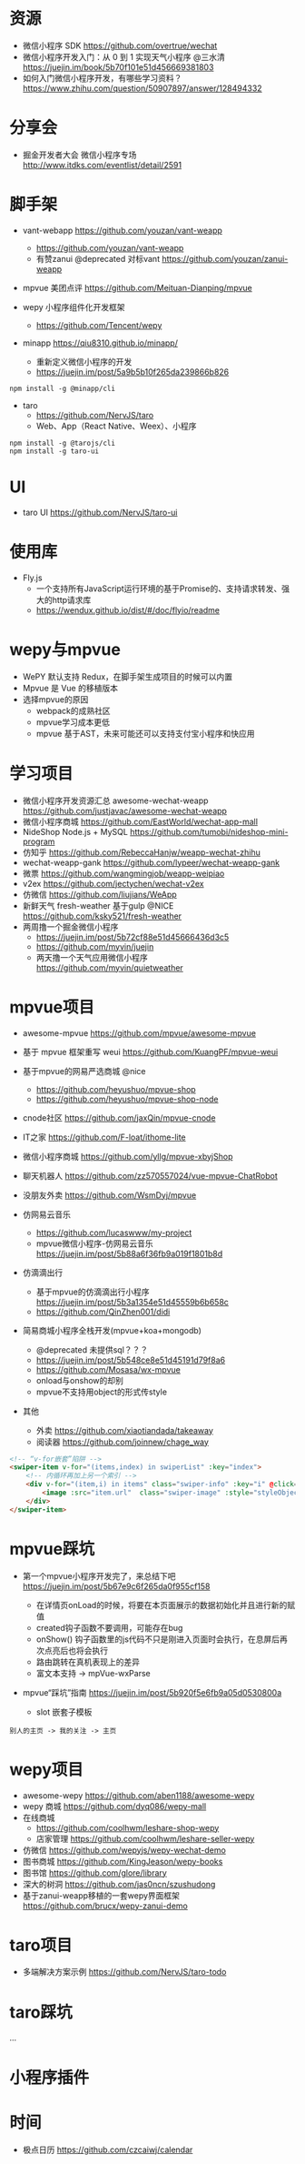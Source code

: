 # 资源

- 微信小程序 SDK <https://github.com/overtrue/wechat>
- 微信小程序开发入门：从 0 到 1 实现天气小程序 @三水清 https://juejin.im/book/5b70f101e51d456669381803
- 如何入门微信小程序开发，有哪些学习资料？ https://www.zhihu.com/question/50907897/answer/128494332

# 分享会

- 掘金开发者大会 微信小程序专场 http://www.itdks.com/eventlist/detail/2591

# 脚手架

- vant-webapp https://github.com/youzan/vant-weapp 
  - https://github.com/youzan/vant-weapp
  - 有赞zanui @deprecated 对标vant <https://github.com/youzan/zanui-weapp>
- mpvue 美团点评 <https://github.com/Meituan-Dianping/mpvue>
- wepy 小程序组件化开发框架  
  - https://github.com/Tencent/wepy

- minapp <https://qiu8310.github.io/minapp/>

  - 重新定义微信小程序的开发
  - <https://juejin.im/post/5a9b5b10f265da239866b826>

```
npm install -g @minapp/cli
```

- taro
  - https://github.com/NervJS/taro
  - Web、App（React Native、Weex）、小程序


```
npm install -g @tarojs/cli
npm install -g taro-ui
```

# UI

- taro UI https://github.com/NervJS/taro-ui

# 使用库

- Fly.js 
  - 一个支持所有JavaScript运行环境的基于Promise的、支持请求转发、强大的http请求库
  - https://wendux.github.io/dist/#/doc/flyio/readme

# wepy与mpvue

- WePY 默认支持 Redux，在脚手架生成项目的时候可以内置
- Mpvue 是 Vue 的移植版本
- 选择mpvue的原因
  - webpack的成熟社区
  - mpvue学习成本更低
  - mpvue 基于AST，未来可能还可以支持支付宝小程序和快应用

# 学习项目

- 微信小程序开发资源汇总 awesome-wechat-weapp https://github.com/justjavac/awesome-wechat-weapp
- 微信小程序商城 https://github.com/EastWorld/wechat-app-mall
- NideShop Node.js + MySQL https://github.com/tumobi/nideshop-mini-program
- 仿知乎 https://github.com/RebeccaHanjw/weapp-wechat-zhihu
- wechat-weapp-gank https://github.com/lypeer/wechat-weapp-gank
- 微票 https://github.com/wangmingjob/weapp-weipiao
- v2ex https://github.com/jectychen/wechat-v2ex
- 仿微信 https://github.com/liujians/WeApp
- 新鲜天气 fresh-weather 基于gulp @NICE https://github.com/ksky521/fresh-weather
- 两周撸一个掘金微信小程序
  - https://juejin.im/post/5b72cf88e51d45666436d3c5 
  - https://github.com/myvin/juejin
  - 两天撸一个天气应用微信小程序 https://github.com/myvin/quietweather

# mpvue项目

- awesome-mpvue https://github.com/mpvue/awesome-mpvue
- 基于 mpvue 框架重写 weui https://github.com/KuangPF/mpvue-weui
- 基于mpvue的网易严选商城 @nice
  - https://github.com/heyushuo/mpvue-shop
  - https://github.com/heyushuo/mpvue-shop-node
- cnode社区 https://github.com/jaxQin/mpvue-cnode 
- IT之家 https://github.com/F-loat/ithome-lite 
- 微信小程序商城 https://github.com/yllg/mpvue-xbyjShop
- 聊天机器人 https://github.com/zz570557024/vue-mpvue-ChatRobot
- 没朋友外卖 https://github.com/WsmDyj/mpvue
- 仿网易云音乐 
  - https://github.com/lucaswww/my-project
  - mpvue微信小程序-仿网易云音乐 https://juejin.im/post/5b88a6f36fb9a019f1801b8d
- 仿滴滴出行 
  - 基于mpvue的仿滴滴出行小程序 https://juejin.im/post/5b3a1354e51d45559b6b658c
  - https://github.com/QinZhen001/didi  
- 简易商城小程序全栈开发(mpvue+koa+mongodb) 
  - @deprecated 未提供sql？？？
  - https://juejin.im/post/5b548ce8e51d45191d79f8a6 
  - https://github.com/Mosasa/wx-mpvue
  - onload与onshow的却别
  - mpvue不支持用object的形式传style

- 其他
  - 外卖 https://github.com/xiaotiandada/takeaway
  - 阅读器 https://github.com/joinnew/chage_way  
    
```html
<!-- “v-for嵌套”陷阱 -->
<swiper-item v-for="(items,index) in swiperList" :key="index">
    <!-- 内循环再加上另一个索引 -->
    <div v-for="(item,i) in items" class="swiper-info" :key="i" @click="choose" >
        <image :src="item.url"  class="swiper-image" :style="styleObject"/>
    </div>
</swiper-item>
```

# mpvue踩坑

- 第一个mpvue小程序开发完了，来总结下吧 https://juejin.im/post/5b67e9c6f265da0f955cf158
  - 在详情页onLoad的时候，将要在本页面展示的数据初始化并且进行新的赋值
  - created钩子函数不要调用，可能存在bug
  - onShow() 钩子函数里的js代码不只是刚进入页面时会执行，在息屏后再次点亮后也将会执行
  - 路由跳转在真机表现上的差异
  - 富文本支持 -> mpVue-wxParse

- mpvue“踩坑”指南 https://juejin.im/post/5b920f5e6fb9a05d0530800a
  - slot 嵌套子模板
  
```
别人的主页 -> 我的关注 -> 主页
```

# wepy项目

- awesome-wepy https://github.com/aben1188/awesome-wepy
- wepy 商城 https://github.com/dyq086/wepy-mall
- 在线商城 
  - https://github.com/coolhwm/leshare-shop-wepy
  - 店家管理 https://github.com/coolhwm/leshare-seller-wepy
- 仿微信 https://github.com/wepyjs/wepy-wechat-demo
- 图书商城 https://github.com/KingJeason/wepy-books
- 图书馆 https://github.com/glore/library
- 深大的树洞 https://github.com/jas0ncn/szushudong
- 基于zanui-weapp移植的一套wepy界面框架 https://github.com/brucx/wepy-zanui-demo

# taro项目

- 多端解决方案示例 https://github.com/NervJS/taro-todo

# taro踩坑

...

# 小程序插件


# 时间

- 极点日历 https://github.com/czcaiwj/calendar